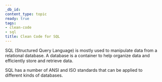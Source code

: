 ```yaml
---
_db_id: 
content_type: topic
ready: true
tags:
- clean-code
- sql
title: Clean Code for SQL
---
```


SQL (Structured Query Language) is mostly used to manipulate data from a relational database. A database is a container to help organize data and efficiently store and retrieve data. 

SQL has a number of ANSI and ISO standards that can be applied to different kinds of databases.